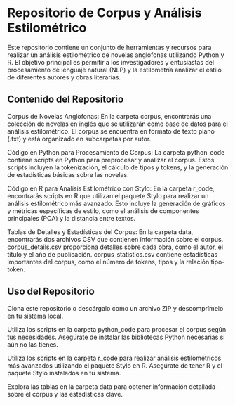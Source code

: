 # Repositorio de Corpus y Análisis Estilométrico #
Este repositorio contiene un conjunto de herramientas y recursos para realizar un análisis estilométrico de novelas anglofonas utilizando Python y R. El objetivo principal es permitir a los investigadores y entusiastas del procesamiento de lenguaje natural (NLP) y la estilometría analizar el estilo de diferentes autores y obras literarias.

## Contenido del Repositorio ##
Corpus de Novelas Anglofonas: En la carpeta corpus, encontrarás una colección de novelas en inglés que se utilizarán como base de datos para el análisis estilométrico. El corpus se encuentra en formato de texto plano (.txt) y está organizado en subcarpetas por autor.

Código en Python para Procesamiento de Corpus: La carpeta python_code contiene scripts en Python para preprocesar y analizar el corpus. Estos scripts incluyen la tokenización, el cálculo de tipos y tokens, y la generación de estadísticas básicas sobre las novelas.

Código en R para Análisis Estilométrico con Stylo: En la carpeta r_code, encontrarás scripts en R que utilizan el paquete Stylo para realizar un análisis estilométrico más avanzado. Esto incluye la generación de gráficos y métricas específicas de estilo, como el análisis de componentes principales (PCA) y la distancia entre textos.

Tablas de Detalles y Estadísticas del Corpus: En la carpeta data, encontrarás dos archivos CSV que contienen información sobre el corpus. corpus_details.csv proporciona detalles sobre cada obra, como el autor, el título y el año de publicación. corpus_statistics.csv contiene estadísticas importantes del corpus, como el número de tokens, tipos y la relación tipo-token.

## Uso del Repositorio ##
Clona este repositorio o descárgalo como un archivo ZIP y descomprímelo en tu sistema local.

Utiliza los scripts en la carpeta python_code para procesar el corpus según tus necesidades. Asegúrate de instalar las bibliotecas Python necesarias si aún no las tienes.

Utiliza los scripts en la carpeta r_code para realizar análisis estilométricos más avanzados utilizando el paquete Stylo en R. Asegúrate de tener R y el paquete Stylo instalados en tu sistema.

Explora las tablas en la carpeta data para obtener información detallada sobre el corpus y las estadísticas clave.
